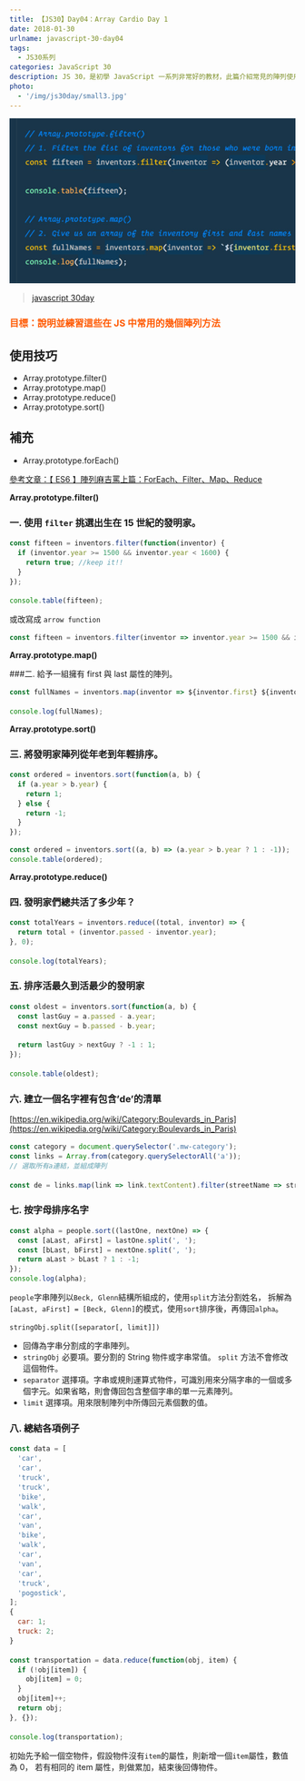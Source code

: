 ```yaml
---
title: 【JS30】Day04：Array Cardio Day 1
date: 2018-01-30
urlname: javascript-30-day04
tags:
  - JS30系列
categories: JavaScript 30
description: JS 30，是初學 JavaScript 一系列非常好的教材，此篇介紹常見的陣列使用方法，如 filter、map、reduce 等等。
photo:
  - '/img/js30day/small3.jpg'
---
```


![](/img/js30day/small3.jpg)

> [javascript 30day](https://javascript30.com/)

<!-- more -->

### <span style="color:#ff5900">目標：說明並練習這些在 JS 中常用的幾個陣列方法</span>

## 使用技巧

- Array.prototype.filter()
- Array.prototype.map()
- Array.prototype.reduce()
- Array.prototype.sort()

## 補充

- Array.prototype.forEach()

[參考文章：【 ES6 】陣列麻吉罵上篇：ForEach、Filter、Map、Reduce](/2018/02/15/javascript/ES6/array)

**Array.prototype.filter()**

### 一. 使用 `filter` 挑選出生在 15 世紀的發明家。

```js
const fifteen = inventors.filter(function(inventor) {
  if (inventor.year >= 1500 && inventor.year < 1600) {
    return true; //keep it!!
  }
});

console.table(fifteen);
```

或改寫成 `arrow function`

```js
const fifteen = inventors.filter(inventor => inventor.year >= 1500 && inventor.year < 1600);
```

**Array.prototype.map()**

###二. 給予一組擁有 first 與 last 屬性的陣列。

```js
const fullNames = inventors.map(inventor => ${inventor.first} ${inventor.last});

console.log(fullNames);
```

**Array.prototype.sort()**

### 三. 將發明家陣列從年老到年輕排序。

```js
const ordered = inventors.sort(function(a, b) {
  if (a.year > b.year) {
    return 1;
  } else {
    return -1;
  }
});
```

```js
const ordered = inventors.sort((a, b) => (a.year > b.year ? 1 : -1));
console.table(ordered);
```

**Array.prototype.reduce()**

### 四. 發明家們總共活了多少年？

```js
const totalYears = inventors.reduce((total, inventor) => {
  return total + (inventor.passed - inventor.year);
}, 0);

console.log(totalYears);
```

### 五. 排序活最久到活最少的發明家

```js
const oldest = inventors.sort(function(a, b) {
  const lastGuy = a.passed - a.year;
  const nextGuy = b.passed - b.year;

  return lastGuy > nextGuy ? -1 : 1;
});

console.table(oldest);
```

### 六. 建立一個名字裡有包含’de’的清單

[https://en.wikipedia.org/wiki/Category:Boulevards_in_Paris](https://en.wikipedia.org/wiki/Category:Boulevards_in_Paris)

```js
const category = document.querySelector('.mw-category');
const links = Array.from(category.querySelectorAll('a'));
// 選取所有a連結，並組成陣列

const de = links.map(link => link.textContent).filter(streetName => streetName.includes('de'));
```

### 七. 按字母排序名字

```js
const alpha = people.sort((lastOne, nextOne) => {
  const [aLast, aFirst] = lastOne.split(', ');
  const [bLast, bFirst] = nextOne.split(', ');
  return aLast > bLast ? 1 : -1;
});
console.log(alpha);
```

`people`字串陣列以`Beck, Glenn`結構所組成的，使用`split`方法分割姓名，
拆解為`[aLast, aFirst] = [Beck, Glenn]`的模式，使用`sort`排序後，再傳回`alpha`。

`stringObj.split([separator[, limit]])`

- 回傳為字串分割成的字串陣列。
- `stringObj` 必要項。要分割的 String 物件或字串常值。 `split` 方法不會修改這個物件。
- `separator` 選擇項。字串或規則運算式物件，可識別用來分隔字串的一個或多個字元。如果省略，則會傳回包含整個字串的單一元素陣列。
- `limit` 選擇項。用來限制陣列中所傳回元素個數的值。

### 八. 總結各項例子

```js
const data = [
  'car',
  'car',
  'truck',
  'truck',
  'bike',
  'walk',
  'car',
  'van',
  'bike',
  'walk',
  'car',
  'van',
  'car',
  'truck',
  'pogostick',
];
{
  car: 1;
  truck: 2;
}

const transportation = data.reduce(function(obj, item) {
  if (!obj[item]) {
    obj[item] = 0;
  }
  obj[item]++;
  return obj;
}, {});

console.log(transportation);
```

初始先予給一個空物件，假設物件沒有`item`的屬性，則新增一個`item`屬性，數值為 0，
若有相同的 item 屬性，則做累加，結束後回傳物件。
